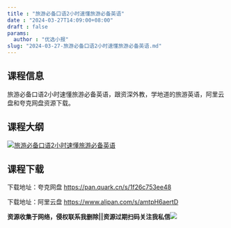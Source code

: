 ```yaml
---
title : "旅游必备口语2小时速懂旅游必备英语"
date : "2024-03-27T14:09:00+08:00"
draft : false
params:
  author : "优选小报"
slug: "2024-03-27-旅游必备口语2小时速懂旅游必备英语.md"
---
```


## 课程信息

旅游必备口语2小时速懂旅游必备英语，跟资深外教，学地道的旅游英语，阿里云盘和夸克网盘资源下载。

## 课程大纲

[![旅游必备口语2小时速懂旅游必备英语](//img7-1.zhekoulieshou.com/mmbiz_jpg/iaHBVewvSIbAh08WfIsYfZJWcU4puibpsI6wDmPxOVDEEj7xibNickXPeMg6lJw6FadgjsDiblu2RuTx7bWicG2ricFWA/0)](//img7-1.zhekoulieshou.com/mmbiz_jpg/iaHBVewvSIbAh08WfIsYfZJWcU4puibpsI6wDmPxOVDEEj7xibNickXPeMg6lJw6FadgjsDiblu2RuTx7bWicG2ricFWA/0)

## 课程下载

下载地址：夸克网盘 https://pan.quark.cn/s/1f26c753ee48

下载地址：阿里云盘 https://www.alipan.com/s/amtpH6aertD

**资源收集于网络，侵权联系我删除||资源过期扫码关注我私信**![](//img7-1.zhekoulieshou.com/mmbiz_jpg/iaHBVewvSIbAjcr9g6TlCXSfiaDqkbzuEzp207hVzPqT4YGQOAazQ1KNHCeACbia5Lzq4Ckwibe48iar1q7lgVP1o3w/640?wx_fmt=jpeg&from=appmsg)



